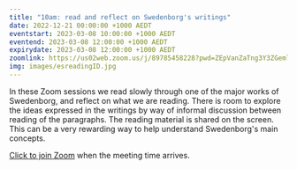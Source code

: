 ```yaml
---
title: "10am: read and reflect on Swedenborg's writings"
date: 2022-12-21 00:00:00 +1000 AEDT
eventstart: 2023-03-08 10:00:00 +1000 AEDT
eventend: 2023-03-08 12:00:00 +1000 AEDT
expirydate: 2023-03-08 12:00:00 +1000 AEDT
zoomlink: https://us02web.zoom.us/j/89785458228?pwd=ZEpVanZaTng3Y3ZGeml0R2RjcTY1QT09
img: images/esreadingID.jpg
---
```


In these Zoom sessions we read slowly through one of the major works of Swedenborg, and reflect on what we are reading. There is room to explore the ideas expressed in the writings by way of informal discussion between reading of the paragraphs. The reading material is shared on the screen. This can be a very rewarding way to help understand Swedenborg's main concepts.

[Click to join Zoom](https://us02web.zoom.us/j/89785458228?pwd=ZEpVanZaTng3Y3ZGeml0R2RjcTY1QT09) when the meeting time arrives.


